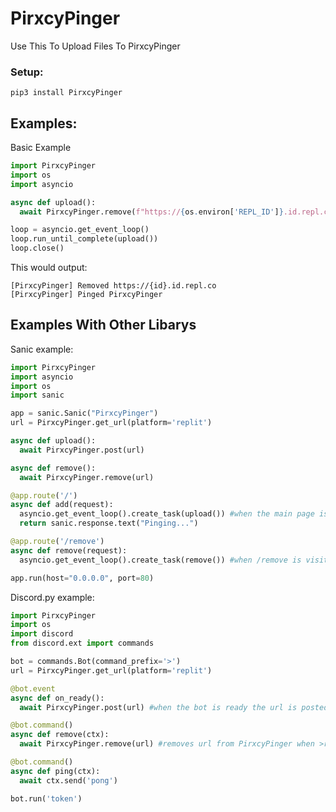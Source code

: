 # PirxcyPinger
Use This To Upload Files To PirxcyPinger


### Setup:
``pip3 install PirxcyPinger``

## Examples:

Basic Example

```python
import PirxcyPinger
import os
import asyncio

async def upload():
  await PirxcyPinger.remove(f"https://{os.environ['REPL_ID']}.id.repl.co")

loop = asyncio.get_event_loop()
loop.run_until_complete(upload())
loop.close()
```

This would output:<br>
```
[PirxcyPinger] Removed https://{id}.id.repl.co
[PirxcyPinger] Pinged PirxcyPinger
```
## Examples With Other Libarys

Sanic example:
```python
import PirxcyPinger
import asyncio
import os
import sanic

app = sanic.Sanic("PirxcyPinger")
url = PirxcyPinger.get_url(platform='replit')

async def upload():
  await PirxcyPinger.post(url)

async def remove():
  await PirxcyPinger.remove(url)

@app.route('/')
async def add(request):
  asyncio.get_event_loop().create_task(upload()) #when the main page is visited the url is added
  return sanic.response.text("Pinging...")

@app.route('/remove')
async def remove(request):
  asyncio.get_event_loop().create_task(remove()) #when /remove is visited the url is removed from PirxcyPinger

app.run(host="0.0.0.0", port=80)
```

Discord.py example:
```python
import PirxcyPinger
import os
import discord
from discord.ext import commands

bot = commands.Bot(command_prefix='>')
url = PirxcyPinger.get_url(platform='replit')

@bot.event
async def on_ready():
  await PirxcyPinger.post(url) #when the bot is ready the url is posted to PirxcyPinger

@bot.command()
async def remove(ctx):
  await PirxcyPinger.remove(url) #removes url from PirxcyPinger when >remove is excecuted!

@bot.command()
async def ping(ctx):
  await ctx.send('pong')

bot.run('token')
```
